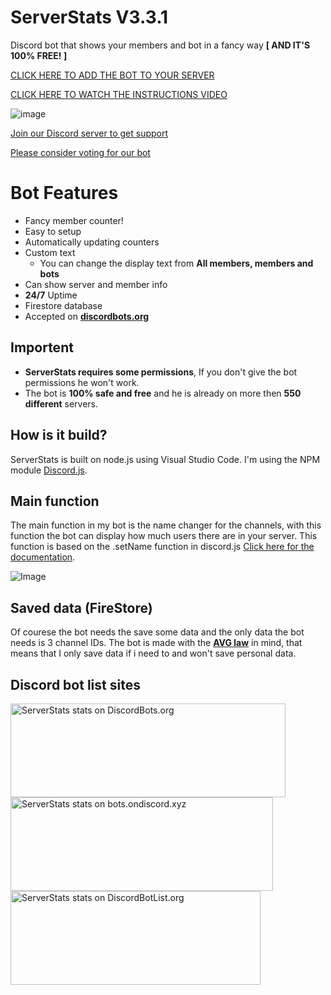 # ServerStats V3.3.1
Discord bot that shows your members and bot in a fancy way **[ AND IT'S 100% FREE! ]**

[CLICK HERE TO ADD THE BOT TO YOUR SERVER](https://discordapp.com/api/oauth2/authorize?client_id=458276816071950337&permissions=1068048&scope=bot)

[CLICK HERE TO WATCH THE INSTRUCTIONS VIDEO](https://vimeo.com/316592316/b7bd1ea09b)

![image](https://cdn.discordapp.com/attachments/465201693538254848/522071468138299393/banner.png)

[Join our Discord server to get support](https://discordapp.com/invite/bZt8WkS)

[Please consider voting for our bot](https://discordbots.org/bot/458276816071950337/vote)


# Bot Features

* Fancy member counter!
* Easy to setup
* Automatically updating counters
* Custom text
     * You can change the display text from **All members, members and bots**
* Can show server and member info
* **24/7** Uptime
* Firestore database
* Accepted on [**discordbots.org**](https://discordbots.org/bot/458276816071950337)

## Importent

* **ServerStats requires some permissions**, If you don't give the bot permissions he won't work.
* The bot is **100% safe and free** and he is already on more then **550 different** servers.

## How is it build?

ServerStats is built on node.js using Visual Studio Code. I'm using the NPM module [Discord.js](https://discord.js.org/#/).

## Main function

The main function in my bot is the name changer for the channels, with this function the bot can display how much users there are in your server.
This function is based on the .setName function in discord.js [Click here for the documentation](https://discord.js.org/#/docs/main/stable/class/VoiceChannel?scrollTo=setName).

![Image](https://cdn.discordapp.com/attachments/465201693538254848/522082030029242374/setName.png)

## Saved data (FireStore)

Of courese the bot needs the save some data and the only data the bot needs is 3 channel IDs.
The bot is made with the [**AVG law**](https://www.amsadvocaten.com/blog/intellectual-property-law-in-the-netherlands/are-you-ready-for-the-new-general-data-protection-regulation-avg/) in mind, that means that I only save data if i need to and won't save personal data.

## Discord bot list sites
<a href="https://discordbots.org/bot/458276816071950337" >
  <img src="https://discordbots.org/api/widget/458276816071950337.svg"
       	width="440" 
	height="150" 
       	alt="ServerStats stats on DiscordBots.org">
</a>
<a href="https://bots.ondiscord.xyz/bots/458276816071950337">
   <img src="https://bots.ondiscord.xyz/bots/458276816071950337/embed"
	width="420" 
	height="150" 
	alt="ServerStats stats on bots.ondiscord.xyz">
</a>
<br>
<a href="https://discordbotlist.com/bots/458276816071950337">
	<img src="https://discordbotlist.com/bots/458276816071950337/widget"
		width="400" 
		height="150" 
		alt="ServerStats stats on DiscordBotList.org">
</a>

